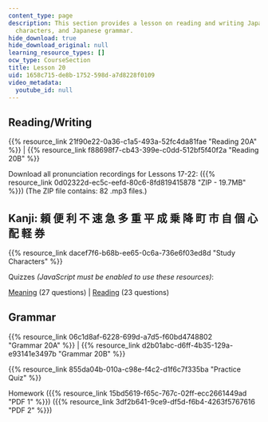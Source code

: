```yaml
---
content_type: page
description: This section provides a lesson on reading and writing Japanese, Kanji
  characters, and Japanese grammar.
hide_download: true
hide_download_original: null
learning_resource_types: []
ocw_type: CourseSection
title: Lesson 20
uid: 1658c715-de8b-1752-598d-a7d8228f0109
video_metadata:
  youtube_id: null
---
```


Reading/Writing
---------------

{{% resource_link 21f90e22-0a36-c1a5-493a-52fc4da81fae "Reading 20A" %}} | {{% resource_link f88698f7-cb43-399e-c0dd-512bf5f40f2a "Reading 20B" %}}

Download all pronunciation recordings for Lessons 17-22: ({{% resource_link 0d02322d-ec5c-eefd-80c6-8fd819415878 "ZIP - 19.7MB" %}}) (The ZIP file contains: 82 .mp3 files.)

Kanji: 頼 便 利 不 速 急 多 重 平 成 乗 降 町 市 自 個 心 配 軽 券
----------------------------------------------

{{% resource_link dacef7f6-b68b-ee65-0c6a-736e6f03ed8d "Study Characters" %}}

Quizzes _(JavaScript must be enabled to use these resources)_:

[Meaning](/ans7870/21f/21f.504/s09/lesson20/kanji20-mean/kq20meanq1.html) (27 questions) | [Reading](/ans7870/21f/21f.504/s09/lesson20/kanji20-read/kq20readq1.html) (23 questions)

Grammar
-------

{{% resource_link 06c1d8af-6228-699d-a7d5-f60bd4748802 "Grammar 20A" %}} | {{% resource_link d2b01abc-d6ff-4b35-129a-e93141e3497b "Grammar 20B" %}}

{{% resource_link 855da04b-010a-c98e-f4c2-d1f6c7f335ba "Practice Quiz" %}}

Homework ({{% resource_link 15bd5619-f65c-767c-02ff-ecc2661449ad "PDF 1" %}}) ({{% resource_link 3df2b641-9ce9-df5d-f6b4-4263f5767616 "PDF 2" %}})